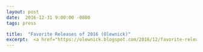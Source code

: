 ```yaml
---
layout: post
date:  2016-12-31 9:00:00 -0800
tags: press

title:  "Favorite Releases of 2016 (Olewnick)"
excerpt:  <a href="https://olewnick.blogspot.com/2016/12/favorite-releases-of-2016-allowing-that.html" target="_blank">→</a>
---
```

